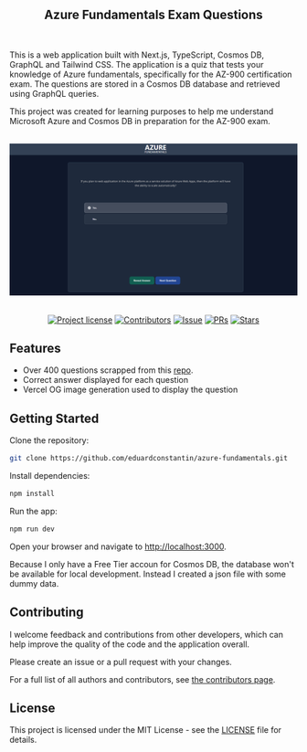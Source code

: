 <h2 align="center">Azure Fundamentals Exam Questions</h2>
<br />

This is a web application built with Next.js, TypeScript, Cosmos DB, GraphQL and Tailwind CSS. The application is a quiz
that tests your knowledge of Azure fundamentals, specifically for the AZ-900 certification exam. The questions are
stored in a Cosmos DB database and retrieved using GraphQL queries.

This project was created for learning purposes to help me understand Microsoft Azure and Cosmos DB in preparation for
the AZ-900 exam.

<br />
<img src="screenshot.png"/>

<div align="center">
<br />

[![Project license](https://img.shields.io/github/license/eduardconstantin/azure-fundamentals?style=flat-square)](LICENSE)
[![Contributors](https://img.shields.io/github/contributors/eduardconstantin/azure-fundamentals?style=flat-square)](https://github.com/eduardconstantin/azure-fundamentals/graphs/contributors)
[![Issue](https://img.shields.io/github/issues/eduardconstantin/azure-fundamentals?style=flat-square)](https://github.com/eduardconstantin/azure-fundamentals/issues)
[![PRs](https://img.shields.io/github/issues-pr/eduardconstantin/azure-fundamentals?style=flat-square)](https://github.com/eduardconstantin/azure-fundamentals/pulls)
[![Stars](https://img.shields.io/github/stars/eduardconstantin/azure-fundamentals?style=flat-square)](https://github.com/eduardconstantin/azure-fundamentals/stargazers)

</div>

## Features

- Over 400 questions scrapped from this
  [repo](https://github.com/Ditectrev/Microsoft-Azure-AZ-900-Microsoft-Azure-Fundamentals-Exam-Questions-Answers).
- Correct answer displayed for each question
- Vercel OG image generation used to display the question

## Getting Started

Clone the repository:

```bash
git clone https://github.com/eduardconstantin/azure-fundamentals.git
```

Install dependencies:

```bash
npm install
```

Run the app:

```bash
npm run dev
```

Open your browser and navigate to [http://localhost:3000](http://localhost:3000).

Because I only have a Free Tier accoun for Cosmos DB, the database won't be available for local development. Instead I
created a json file with some dummy data.

## Contributing

I welcome feedback and contributions from other developers, which can help improve the quality of the code and the
application overall.

Please create an issue or a pull request with your changes.

For a full list of all authors and contributors, see
[the contributors page](https://github.com/eduardconstantin/azure-fundamentals/contributors).

## License

This project is licensed under the MIT License - see the [LICENSE](LICENSE) file for details.
